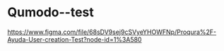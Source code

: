 # Qumodo--test

https://www.figma.com/file/68sDV9sej9cSVyeYHOWFNp/Proqura%2F-Ayuda-User-creation-Test?node-id=1%3A580
